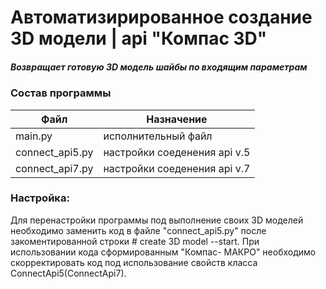 # Автоматизирированное создание 3D модели | api "Компас 3D"
##### _Возвращает готовую 3D модель шайбы по входящим параметрам_ 

### Состав программы

| Файл | Назначение |
| ------ | ------ |
| main.py | исполнительный файл |
| connect_api5.py | настройки соеденения api v.5|
| connect_api7.py | настройки соеденения api v.7 |

### Настройка:
Для перенастройки  программы под выполнение своих 3D моделей необходимо заменить код в файле "connect_api5.py" после закоментированной строки  # create 3D model --start. При использовании кода сформированным "Компас- МАКРО" необходимо скорректировать код под использование свойств класса ConnectApi5(ConnectApi7).
